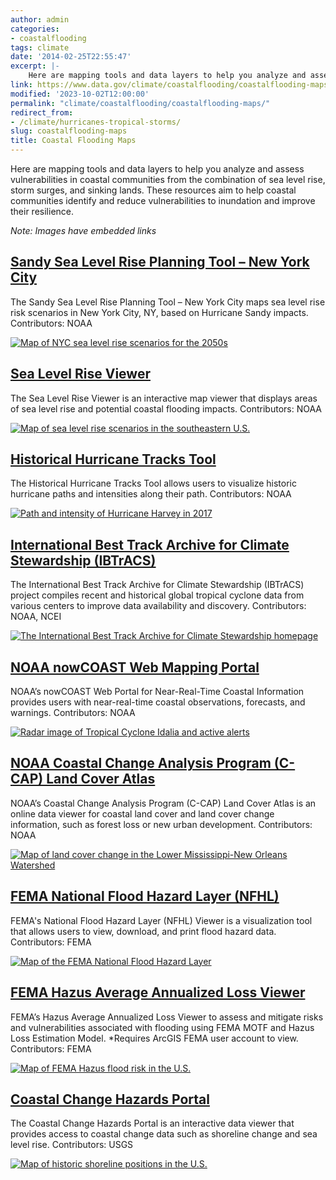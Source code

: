 ```yaml
---
author: admin
categories:
- coastalflooding
tags: climate
date: '2014-02-25T22:55:47'
excerpt: |-
    Here are mapping tools and data layers to help you analyze and assess vulnerabilities in coastal communities from the combination of sea level rise, storm surges, and sinking lands. These resources aim to help coastal communities identify and reduce vulnerabilities to inundation and improve their resilience.
link: https://www.data.gov/climate/coastalflooding/coastalflooding-maps
modified: '2023-10-02T12:00:00'
permalink: "climate/coastalflooding/coastalflooding-maps/"
redirect_from:
- /climate/hurricanes-tropical-storms/
slug: coastalflooding-maps
title: Coastal Flooding Maps
---
```


Here are mapping tools and data layers to help you analyze and assess vulnerabilities in coastal communities from the combination of sea level rise, storm surges, and sinking lands. These resources aim to help coastal communities identify and reduce vulnerabilities to inundation and improve their resilience.

_Note: Images have embedded links_

## [Sandy Sea Level Rise Planning Tool – New York City](https://geoplatform.maps.arcgis.com/apps/mapviewer/index.html?webmap=bc90ddc4984a45538c1de5b4ddf91381)

The Sandy Sea Level Rise Planning Tool – New York City maps sea level rise risk scenarios in New York City, NY, based on Hurricane Sandy impacts. Contributors: NOAA

[![Map of NYC sea level rise scenarios for the 2050s]()]()


## [Sea Level Rise Viewer](https://coast.noaa.gov/slr/)

The Sea Level Rise Viewer is an interactive map viewer that displays areas of sea level rise and potential coastal flooding impacts. Contributors: NOAA

[![Map of sea level rise scenarios in the southeastern U.S.]()]()

## [Historical Hurricane Tracks Tool](https://coast.noaa.gov/hurricanes/#map=4/32/-80)

The Historical Hurricane Tracks Tool allows users to visualize historic hurricane paths and intensities along their path. Contributors: NOAA

[![Path and intensity of Hurricane Harvey in 2017]()]()

## [International Best Track Archive for Climate Stewardship (IBTrACS)](https://www.ncei.noaa.gov/products/international-best-track-archive)

The International Best Track Archive for Climate Stewardship (IBTrACS) project compiles recent and historical global tropical cyclone data from various centers to improve data availability and discovery. Contributors: NOAA, NCEI

[![The International Best Track Archive for Climate Stewardship homepage]()]()

## [NOAA nowCOAST Web Mapping Portal](https://nowcoast.noaa.gov/)

NOAA’s nowCOAST Web Portal for Near-Real-Time Coastal Information provides users with near-real-time coastal observations, forecasts, and warnings. Contributors: NOAA

[![Radar image of Tropical Cyclone Idalia and active alerts]()]()

## [NOAA Coastal Change Analysis Program (C-CAP) Land Cover Atlas](https://coast.noaa.gov/ccapatlas/)

NOAA’s Coastal Change Analysis Program (C-CAP)  Land Cover Atlas is an online data viewer for coastal land cover and land cover change information, such as forest loss or new urban development. Contributors: NOAA

[![Map of land cover change in the Lower Mississippi-New Orleans Watershed]()]()

## [FEMA National Flood Hazard Layer (NFHL)](https://hazards-fema.maps.arcgis.com/apps/webappviewer/index.html?id=8b0adb51996444d4879338b5529aa9cd)

FEMA's National Flood Hazard Layer (NFHL) Viewer is a visualization tool that  allows users to view, download, and print flood hazard data. Contributors: FEMA

[![Map of the FEMA National Flood Hazard Layer]()]()

## [FEMA Hazus Average Annualized Loss Viewer](https://fema.maps.arcgis.com/home/item.html?id=cb8228309e9d405ca6b4db6027df36d9)

FEMA’s Hazus Average Annualized Loss Viewer to assess and mitigate risks and vulnerabilities associated with flooding using FEMA MOTF and Hazus Loss Estimation Model. *Requires ArcGIS FEMA user account to view. Contributors: FEMA

[![Map of FEMA Hazus flood risk in the U.S.]()]()

## [Coastal Change Hazards Portal](https://marine.usgs.gov/coastalchangehazardsportal/)

The Coastal Change Hazards Portal is an interactive data viewer that provides access to coastal change data such as shoreline change and sea level rise. Contributors: USGS

[![Map of historic shoreline positions in the U.S.]()]()